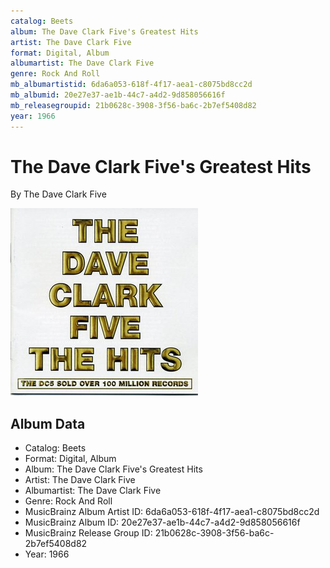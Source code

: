 ```yaml
---
catalog: Beets
album: The Dave Clark Five's Greatest Hits
artist: The Dave Clark Five
format: Digital, Album
albumartist: The Dave Clark Five
genre: Rock And Roll
mb_albumartistid: 6da6a053-618f-4f17-aea1-c8075bd8cc2d
mb_albumid: 20e27e37-ae1b-44c7-a4d2-9d858056616f
mb_releasegroupid: 21b0628c-3908-3f56-ba6c-2b7ef5408d82
year: 1966
---
```


# The Dave Clark Five's Greatest Hits

By The Dave Clark Five

![](../../assets/beetscovers/The_Dave_Clark_Five-The_Dave_Clark_Fives_Greatest_Hits.jpg)

## Album Data

- Catalog: Beets
- Format: Digital, Album
- Album: The Dave Clark Five's Greatest Hits
- Artist: The Dave Clark Five
- Albumartist: The Dave Clark Five
- Genre: Rock And Roll
- MusicBrainz Album Artist ID: 6da6a053-618f-4f17-aea1-c8075bd8cc2d
- MusicBrainz Album ID: 20e27e37-ae1b-44c7-a4d2-9d858056616f
- MusicBrainz Release Group ID: 21b0628c-3908-3f56-ba6c-2b7ef5408d82
- Year: 1966

